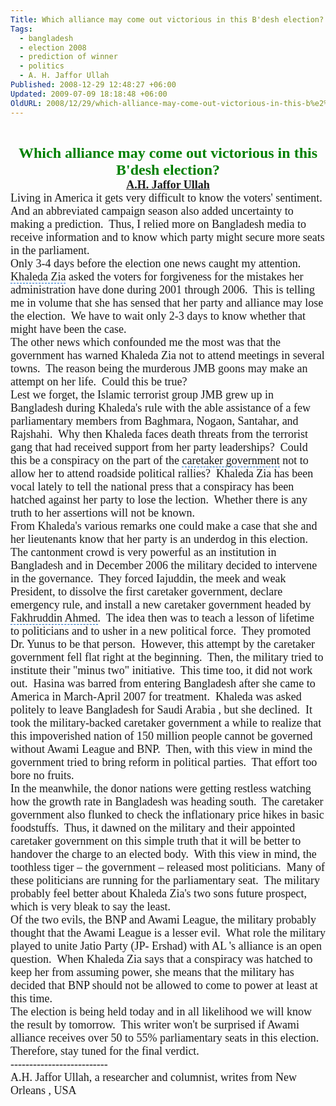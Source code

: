 ```yaml
---
Title: Which alliance may come out victorious in this B'desh election?
Tags:
  - bangladesh
  - election 2008
  - prediction of winner
  - politics
  - A. H. Jaffor Ullah
Published: 2008-12-29 12:48:27 +06:00
Updated: 2009-07-09 18:18:48 +06:00
OldURL: 2008/12/29/which-alliance-may-come-out-victorious-in-this-b%e2%80%99desh-election/
---
```


<font size="2" face="Arial"> </font>
<p align="center" style="margin: 0in 0in 0pt" class="MsoNormal"><font size="5" color="#008000" face="Garamond"><strong>Which alliance may come out victorious in this B'desh election?</strong></font></p>
<p align="center" style="margin: 0in 0in 0pt" class="MsoNormal"><span style="font-size: 8pt"></span></p>
<p align="center" style="margin: 0in 0in 0pt" class="MsoNormal"><font size="4" face="Garamond"><strong><a href="https://muktomona.com/Articles/jaffor/">A.H. Jaffor Ullah</a></strong></font></p>
<p style="margin: 0in 0in 0pt" class="MsoNormal"><span style="font-size: 8pt"></span></p>
<p style="margin: 0in 0in 0pt" class="MsoNormal"><span style="font-size: 10pt"><font size="4" face="Garamond">Living in America it gets very difficult to know the voters' sentiment.  And an abbreviated campaign season also added uncertainty to making a prediction.  Thus, I relied more on Bangladesh media to receive information and to know which party might secure more seats in the parliament.  </font></span></p>
<p style="margin: 0in 0in 0pt" class="MsoNormal"><span style="font-size: 10pt"></span></p>
<p style="margin: 0in 0in 0pt" class="MsoNormal"><span style="font-size: 10pt"><font size="4" face="Garamond">Only 3-4 days before the election one news caught my attention.  <span style="cursor: hand; border-bottom: #0066cc 1px dashed" id="lw_1230532697_0" class="yshortcuts">Khaleda Zia</span> asked the voters for forgiveness for the mistakes her administration have done during 2001 through 2006.  This is telling me in volume that she has sensed that her party and alliance may lose the election.  We have to wait only 2-3 days to know whether that might have been the case.</font></span></p>
<p style="margin: 0in 0in 0pt" class="MsoNormal"><span style="font-size: 10pt"></span></p>
<p style="margin: 0in 0in 0pt" class="MsoNormal"><span style="font-size: 10pt"><font size="4" face="Garamond">The other news which confounded me the most was that the government has warned Khaleda Zia not to attend meetings in several towns.  The reason being the murderous JMB goons may make an attempt on her life.  Could this be true?   </font></span></p>
<p style="margin: 0in 0in 0pt" class="MsoNormal"><span style="font-size: 10pt"></span></p>
<p style="margin: 0in 0in 0pt" class="MsoNormal"><span style="font-size: 10pt"><font size="4" face="Garamond">Lest we forget, the Islamic terrorist group JMB grew up in <span id="lw_1230532697_1" class="yshortcuts">Bangladesh</span> during Khaleda's rule with the able assistance of a few parliamentary members from Baghmara, Nogaon, Santahar, and Rajshahi.  Why then Khaleda faces death threats from the terrorist gang that had received support from her party leaderships?  Could this be a conspiracy on the part of the <span style="cursor: hand; border-bottom: #0066cc 1px dashed" id="lw_1230532697_2" class="yshortcuts">caretaker government</span> not to allow her to attend roadside political rallies?  Khaleda Zia has been vocal lately to tell the national press that a conspiracy has been hatched against her party to lose the lection.  Whether there is any truth to her assertions will not be known.</font></span></p>
<p style="margin: 0in 0in 0pt" class="MsoNormal"><span style="font-size: 10pt"></span></p>
<p style="margin: 0in 0in 0pt" class="MsoNormal"><span style="font-size: 10pt"><font size="4" face="Garamond">From Khaleda's various remarks one could make a case that she and her lieutenants know that her party is an underdog in this election.  The cantonment crowd is very powerful as an institution in Bangladesh and in December 2006 the military decided to intervene in the governance.  They forced Iajuddin, the meek and weak President, to dissolve the first caretaker government, declare emergency rule, and install a new caretaker government headed by <span style="cursor: hand; border-bottom: #0066cc 1px dashed" id="lw_1230532697_3" class="yshortcuts">Fakhruddin Ahmed</span>.  The idea then was to teach a lesson of lifetime to politicians and to usher in a new political force.  They promoted Dr. Yunus to be that person.  However, this attempt by the caretaker government fell flat right at the beginning.  Then, the military tried to institute their "minus two" initiative.  This time too, it did not work out.  Hasina was barred from entering Bangladesh after she came to America in March-April 2007 for treatment.  Khaleda was asked politely to leave Bangladesh for <span id="lw_1230532697_4" class="yshortcuts">Saudi Arabia</span> , but she declined.  It took the military-backed caretaker government a while to realize that this impoverished nation of 150 million people cannot be governed without Awami League and BNP.  Then, with this view in mind the government tried to bring reform in political parties.  That effort too bore no fruits.  </font></span></p>
<p style="margin: 0in 0in 0pt" class="MsoNormal"><span style="font-size: 10pt"></span></p>
<p style="margin: 0in 0in 0pt" class="MsoNormal"><span style="font-size: 10pt"><font size="4" face="Garamond">In the meanwhile, the donor nations were getting restless watching how the growth rate in Bangladesh was heading south.  The caretaker government also flunked to check the inflationary price hikes in basic foodstuffs.  Thus, it dawned on the military and their appointed caretaker government on this simple truth that it will be better to handover the charge to an elected body.  With this view in mind, the toothless tiger – the government – released most politicians.  Many of these politicians are running for the parliamentary seat.  The military probably feel better about Khaleda Zia's two sons future prospect, which is very bleak to say the least.</font></span></p>
<p style="margin: 0in 0in 0pt" class="MsoNormal"><span style="font-size: 10pt"></span></p>
<p style="margin: 0in 0in 0pt" class="MsoNormal"><span style="font-size: 10pt"><font size="4" face="Garamond">Of the two evils, the BNP and Awami League, the military probably thought that the Awami League is a lesser evil.  What role the military played to unite Jatio Party (JP- Ershad) with AL 's alliance is an open question.  When Khaleda Zia says that a conspiracy was hatched to keep her from assuming power, she means that the military has decided that BNP should not be allowed to come to power at least at this time.  </font></span></p>
<p style="margin: 0in 0in 0pt" class="MsoNormal"><span style="font-size: 10pt"></span></p>
<p style="margin: 0in 0in 0pt" class="MsoNormal"><span style="font-size: 10pt"><font size="4" face="Garamond">The election is being held today and in all likelihood we will know the result by tomorrow.  This writer won't be surprised if Awami alliance receives over 50 to 55% parliamentary seats in this election. Therefore, stay tuned for the final verdict.        </font></span></p>
<p style="margin: 0in 0in 0pt" class="MsoNormal"><span style="font-size: 10pt"><font size="4" face="Garamond">--------------------------</font></span></p>
<p style="margin: 0in 0in 0pt" class="MsoNormal"><span style="font-size: 10pt"><font size="4" face="Garamond">A.H. Jaffor Ullah, a researcher and columnist, writes from New Orleans , USA</font></span></p>
